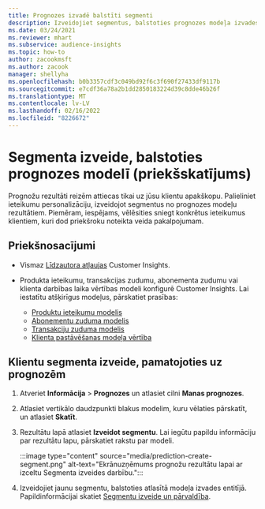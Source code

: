 ```yaml
---
title: Prognozes izvadē balstīti segmenti
description: Izveidojiet segmentus, balstoties prognozes modeļa izvades entitījā.
ms.date: 03/24/2021
ms.reviewer: mhart
ms.subservice: audience-insights
ms.topic: how-to
author: zacookmsft
ms.author: zacook
manager: shellyha
ms.openlocfilehash: b0b3357cdf3c049bd92f6c3f690f27433df9117b
ms.sourcegitcommit: e7cdf36a78a2b1dd2850183224d39c8dde46b26f
ms.translationtype: MT
ms.contentlocale: lv-LV
ms.lasthandoff: 02/16/2022
ms.locfileid: "8226672"
---
```

# <a name="create-a-segment-based-on-a-prediction-model-preview"></a>Segmenta izveide, balstoties prognozes modelī (priekšskatījums)

Prognožu rezultāti reizēm attiecas tikai uz jūsu klientu apakškopu. Palieliniet ieteikumu personalizāciju, izveidojot segmentus no prognozes modeļu rezultātiem. Piemēram, iespējams, vēlēsities sniegt konkrētus ieteikumus klientiem, kuri dod priekšroku noteikta veida pakalpojumam. 

## <a name="prerequisites"></a>Priekšnosacījumi

- Vismaz [Līdzautora atļaujas](permissions.md) Customer Insights.

- Produkta ieteikumu, transakcijas zudumu, abonementa zudumu vai klienta darbības laika vērtības modeli konfigurē Customer Insights. Lai iestatītu atšķirīgus modeļus, pārskatiet prasības:

  - [Produktu ieteikumu modelis](predict-product-recommendation.md)
  - [Abonementu zuduma modelis](predict-subscription-churn.md)
  - [Transakciju zuduma modelis](predict-transactional-churn.md)
  - [Klienta pastāvēšanas modeļa vērtība](predict-customer-lifetime-value.md)

## <a name="create-a-customer-segment-based-on-predictions"></a>Klientu segmenta izveide, pamatojoties uz prognozēm

1. Atveriet  **Informācija** > **Prognozes** un atlasiet cilni **Manas prognozes**.

1. Atlasiet vertikālo daudzpunkti blakus modelim, kuru vēlaties pārskatīt, un atlasiet **Skatīt**.

1. Rezultātu lapā atlasiet **Izveidot segmentu**. Lai iegūtu papildu informāciju par rezultātu lapu, pārskatiet rakstu par modeli.

   :::image type="content" source="media/prediction-create-segment.png" alt-text="Ekrānuzņēmums prognožu rezultātu lapai ar izceltu Segmenta izveides darbību.":::

1. Izveidojiet jaunu segmentu, balstoties atlasītā modeļa izvades entitījā. Papildinformācijai skatiet [Segmentu izveide un pārvaldība](segments.md).